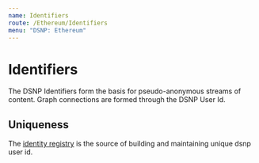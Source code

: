 ```yaml
---
name: Identifiers
route: /Ethereum/Identifiers
menu: "DSNP: Ethereum"
---
```

# Identifiers

The DSNP Identifiers form the basis for pseudo-anonymous streams of content.
Graph connections are formed through the DSNP User Id.

## Uniqueness

The [identity registry](/Ethereum/Registry) is the source of building and maintaining unique dsnp user id.
